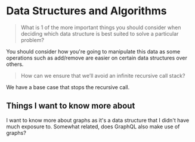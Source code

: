 # Data Structures and Algorithms

> What is 1 of the more important things you should consider when deciding which data structure is best suited to solve a particular problem?

You should consider how you're going to manipulate this data as some operations such as add/remove are easier on certain data structures over others.

> How can we ensure that we’ll avoid an infinite recursive call stack?

We have a base case that stops the recursive call.

## Things I want to know more about

I want to know more about graphs as it's a data structure that I didn't have much exposure to. Somewhat related, does GraphQL also make use of graphs?